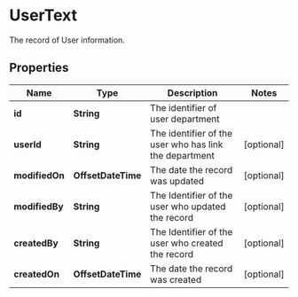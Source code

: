 

# UserText

The record of User information.

## Properties

| Name | Type | Description | Notes |
|------------ | ------------- | ------------- | -------------|
|**id** | **String** | The identifier of user department |  |
|**userId** | **String** | The identifier of the user who has link the department |  [optional] |
|**modifiedOn** | **OffsetDateTime** | The date the record was updated |  [optional] |
|**modifiedBy** | **String** | The Identifier of the user who updated the record |  [optional] |
|**createdBy** | **String** | The Identifier of the user who created the record |  [optional] |
|**createdOn** | **OffsetDateTime** | The date the record was created |  [optional] |



